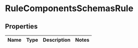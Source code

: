 # RuleComponentsSchemasRule

## Properties
Name | Type | Description | Notes
------------ | ------------- | ------------- | -------------
